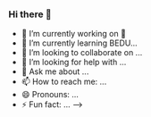 ### Hi there 👋
- 🔭 I’m currently working on 🦋 
- 🌱 I’m currently learning BEDU...
- 👯 I’m looking to collaborate on ...
- 🤔 I’m looking for help with ...
- 💬 Ask me about ...
- 📫 How to reach me: ...
- 😄 Pronouns: ...
- ⚡ Fun fact: ...
-->
